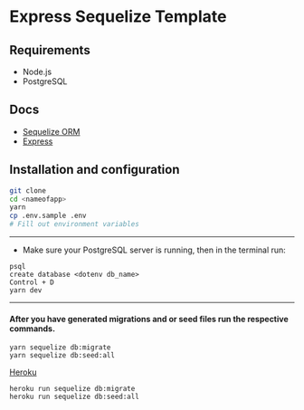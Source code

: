 # Express Sequelize Template

## Requirements

- Node.js
- PostgreSQL

## Docs

- [Sequelize ORM](https://sequelize.org/v5/manual/migrations.html)
- [Express](https://expressjs.com/)

## Installation and configuration

```bash
git clone
cd <nameofapp>
yarn
cp .env.sample .env
# Fill out environment variables
```

---

- Make sure your PostgreSQL server is running, then in the terminal run:

```
psql
create database <dotenv db_name>
Control + D
yarn dev
```

---

#### After you have generated migrations and or seed files run the respective commands.

```
yarn sequelize db:migrate
yarn sequelize db:seed:all
```

[Heroku](https://id.heroku.com/login)

```
heroku run sequelize db:migrate
heroku run sequelize db:seed:all
```
